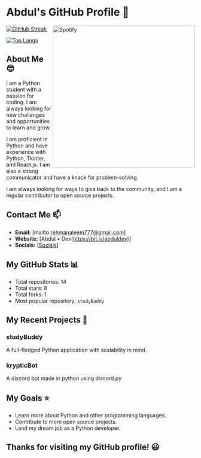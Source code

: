 # Abdul's GitHub Profile :snake:

<div>
    <a href="https://git.io/streak-stats">
        <img src="https://streak-stats.demolab.com?user=git-Abdul&theme=dark&hide_border=true&border_radius=15&date_format=j%20M%5B%20Y%5D" alt="GitHub Streak" />
    </a>
    <a href="https://spotify-github-profile.vercel.app/api/view?uid=7degdtww30he639dah83r7qmr&redirect=true">
        <img src="https://spotify-github-profile.vercel.app/api/view?uid=7degdtww30he639dah83r7qmr&cover_image=true&theme=default" alt="Spotify" align="right" height="380"/>
    </a>
</div>

[![Top Langs](https://github-readme-stats.vercel.app/api/top-langs/?username=git-Abdul&layout=compact&theme=dark&hide_border=true)](https://github.com/git-Abdul)

## About Me 😎

I am a Python student with a passion for coding. I am always looking for new challenges and opportunities to learn and grow.

I am proficient in Python and have experience with Python, Tkinter, and React.js. I am also a strong communicator and have a knack for problem-solving.

I am always looking for ways to give back to the community, and I am a regular contributor to open source projects.

## Contact Me :mailbox:

* **Email:** [mailto:rehmanaleem777@gmail.com]
* **Website:** [Abdul • Dev(https://bit.ly/abduldev)]
* **Socials:** [[Socials](https://linktr.ee/ar.im)]

## My GitHub Stats :bar_chart:

* Total repositories: 14
* Total stars: 8
* Total forks: 1
* Most popular repository: `studyBuddy`

## My Recent Projects :rocket:

### studyBuddy
A full-fledged Python application with scalability in mind.

### krypticBot
A discord bot made in python using discord.py 

## My Goals :star:

* Learn more about Python and other programming languages.
* Contribute to more open source projects.
* Land my dream job as a Python developer.

## Thanks for visiting my GitHub profile! :smiley:

<!-- Add any additional embeds or images here -->

